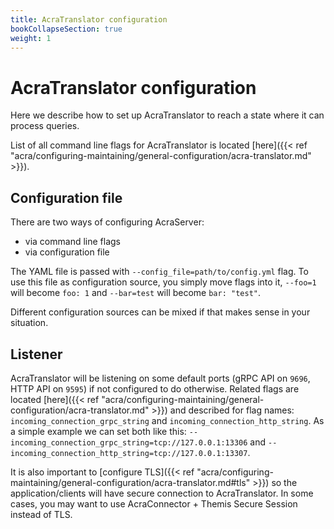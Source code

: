 ```yaml
---
title: AcraTranslator configuration
bookCollapseSection: true
weight: 1
---
```


# AcraTranslator configuration

Here we describe how to set up AcraTranslator to reach a state where it can process queries.

List of all command line flags for AcraTranslator is located
[here]({{< ref "acra/configuring-maintaining/general-configuration/acra-translator.md" >}}).

## Configuration file

There are two ways of configuring AcraServer:
* via command line flags
* via configuration file

The YAML file is passed with `--config_file=path/to/config.yml` flag.
To use this file as configuration source, you simply move flags into it,
`--foo=1` will become `foo: 1` and `--bar=test` will become `bar: "test"`.

Different configuration sources can be mixed if that makes sense in your situation.

## Listener

AcraTranslator will be listening on some default ports (gRPC API on `9696`, HTTP API on `9595`) if not configured to do otherwise.
Related flags are located [here]({{< ref "acra/configuring-maintaining/general-configuration/acra-translator.md" >}}) 
and described for flag names: `incoming_connection_grpc_string` and `incoming_connection_http_string`.
As a simple example we can set both like this: `--incoming_connection_grpc_string=tcp://127.0.0.1:13306` and 
`--incoming_connection_http_string=tcp://127.0.0.1:13307`.

It is also important to [configure TLS]({{< ref "acra/configuring-maintaining/general-configuration/acra-translator.md#tls" >}})
so the application/clients will have secure connection to AcraTranslator.
In some cases, you may want to use AcraConnector + Themis Secure Session instead of TLS.
